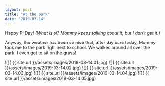 ```yaml
---
layout: post
title: "At the park"
date: "2019-03-14"
---
```


Happy Pi Day! _(What is pi? Mommy keeps talking about it, but I don't get it.)_

Anyway, the weather has been so nice that, after day care today, Mommy took me to the park right next to school. We walked around all over the park. I even got to sit on the grass!

<span class="gallery">
  ![]( {{ site.url }}/assets/images/2019-03-14.01.jpg)
  ![]( {{ site.url }}/assets/images/2019-03-14.02.jpg)
  ![]( {{ site.url }}/assets/images/2019-03-14.03.jpg)
  ![]( {{ site.url }}/assets/images/2019-03-14.04.jpg)
  ![]( {{ site.url }}/assets/images/2019-03-14.05.jpg)
</span>
